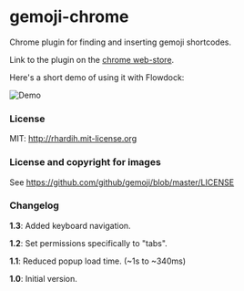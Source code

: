 gemoji-chrome
=============

Chrome plugin for finding and inserting gemoji shortcodes.

Link to the plugin on the [chrome web-store](https://chrome.google.com/webstore/detail/gemoji-chrome/ngbmhomembgkmpjkgppjmofejjejonkb).

Here's a short demo of using it with Flowdock:

![Demo](https://raw.github.com/rhardih/gemoji-chrome/master/demo.gif)

### License

MIT: http://rhardih.mit-license.org

### License and copyright for images

See https://github.com/github/gemoji/blob/master/LICENSE

### Changelog

**1.3**: Added keyboard navigation.

**1.2**: Set permissions specifically to "tabs".

**1.1**: Reduced popup load time. (~1s to ~340ms)

**1.0**: Initial version.
